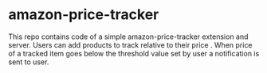 # amazon-price-tracker
This repo contains code of a simple amazon-price-tracker extension and server. Users can add products to track relative to their price . When price of a tracked item goes below the threshold value set by user a notification is sent to user.




